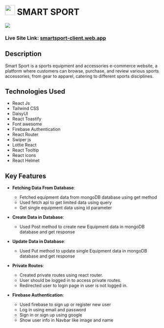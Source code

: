 # <img width="32px" src="https://i.ibb.co.com/5TnfHBK/smartsport-logo.webp"/> SMART SPORT

<img src="https://i.ibb.co.com/RDXbCX7/download.png"/>

### Live Site Link: [smartsport-client.web.app](https://smartsport-client.web.app)

## Description
Smart Sport is a sports equipment and accessories e-commerce website, a platform where customers can browse, purchase, and review various sports accessories, from gear to apparel, catering to different sports disciplines.

## Technologies Used
- React Js
- Tailwind CSS
- DaisyUI
- React Toastify
- Font awesome
- Firebase Authentication
- React Router
- Swiper js
- Lottie React
- React Tooltip
- React icons
- React Helmet


## Key Features

- **Fetching Data From Database**:
  - Fetched equipment data from mongoDB database using get method
  - Used fetch api to get limited data using query
  - Get single equipment data using id parameter

- **Create Data in Database**:
  - Used Post method to create new Equipment data in mongoDB database and get response

- **Update Data in Database**:
  - Used Put method to update single Equipment data in mongoDB database and get response

- **Private Routes**:
  - Created private routes using react router.
  - User should be logged in to access private routes.
  - Redirected user to login page in user is not logged in.

- **Firebase Authentication**:
  - Used firebase to sign up or register new user
  - Log in using email and password
  - Sign in or sign up using google
  - Show user info in Navbar like image and name